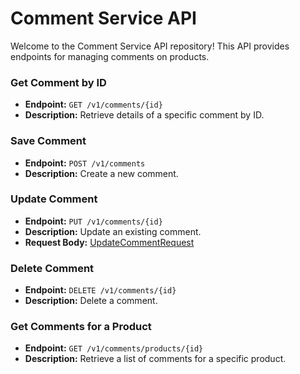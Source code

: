 # Comment Service API

Welcome to the Comment Service API repository! This API provides endpoints for managing comments on products.

### Get Comment by ID
- **Endpoint:** `GET /v1/comments/{id}`
- **Description:** Retrieve details of a specific comment by ID.

### Save Comment
- **Endpoint:** `POST /v1/comments`
- **Description:** Create a new comment.

### Update Comment
- **Endpoint:** `PUT /v1/comments/{id}`
- **Description:** Update an existing comment.
- **Request Body:** [UpdateCommentRequest](#updatecommentrequest)

### Delete Comment
- **Endpoint:** `DELETE /v1/comments/{id}`
- **Description:** Delete a comment.

### Get Comments for a Product
- **Endpoint:** `GET /v1/comments/products/{id}`
- **Description:** Retrieve a list of comments for a specific product.

